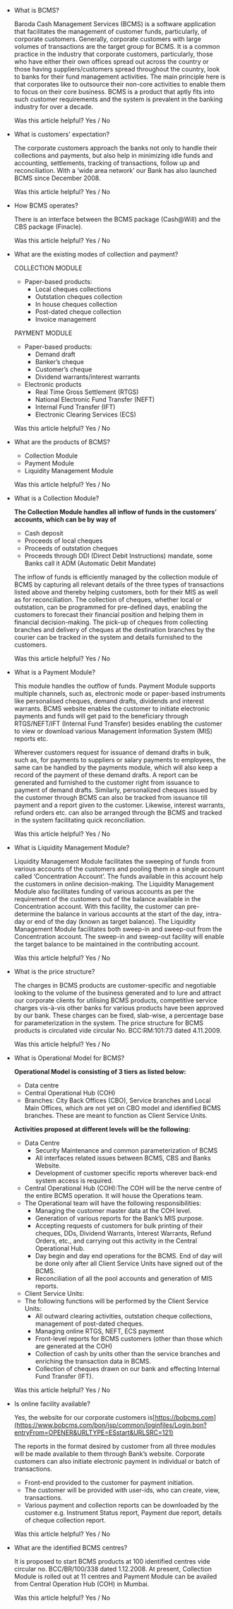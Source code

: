 *   What is BCMS?
    
    Baroda Cash Management Services (BCMS) is a software application that facilitates the management of customer funds, particularly, of corporate customers. Generally, corporate customers with large volumes of transactions are the target group for BCMS. It is a common practice in the industry that corporate customers, particularly, those who have either their own offices spread out across the country or those having suppliers/customers spread throughout the country, look to banks for their fund management activities. The main principle here is that corporates like to outsource their non-core activities to enable them to focus on their core business. BCMS is a product that aptly fits into such customer requirements and the system is prevalent in the banking industry for over a decade.
    
    Was this article helpful? Yes / No
    
*   What is customers' expectation?
    
    The corporate customers approach the banks not only to handle their collections and payments, but also help in minimizing idle funds and accounting, settlements, tracking of transactions, follow up and reconciliation. With a ‘wide area network’ our Bank has also launched BCMS since December 2008.
    
    Was this article helpful? Yes / No
    
*   How BCMS operates?
    
    There is an interface between the BCMS package (Cash@Will) and the CBS package (Finacle).
    
    Was this article helpful? Yes / No
    
*   What are the existing modes of collection and payment?
    
    COLLECTION MODULE
    
    *   Paper-based products:
        *   Local cheques collections
        *   Outstation cheques collection
        *   In house cheques collection
        *   Post-dated cheque collection
        *   Invoice management
    
    PAYMENT MODULE
    
    *   Paper-based products:
        *   Demand draft
        *   Banker’s cheque
        *   Customer’s cheque
        *   Dividend warrants/interest warrants
    *   Electronic products
        *   Real Time Gross Settlement (RTGS)
        *   National Electronic Fund Transfer (NEFT)
        *   Internal Fund Transfer (IFT)
        *   Electronic Clearing Services (ECS)
    
    Was this article helpful? Yes / No
    
*   What are the products of BCMS?
    
    *   Collection Module
    *   Payment Module
    *   Liquidity Management Module
    
    Was this article helpful? Yes / No
    
*   What is a Collection Module?
    
    **The Collection Module handles all inflow of funds in the customers’ accounts, which can be by way of**
    
    *   Cash deposit
    *   Proceeds of local cheques
    *   Proceeds of outstation cheques
    *   Proceeds through DDI (Direct Debit Instructions) mandate, some Banks call it ADM (Automatic Debit Mandate)
    
    The inflow of funds is efficiently managed by the collection module of BCMS by capturing all relevant details of the three types of transactions listed above and thereby helping customers, both for their MIS as well as for reconciliation. The collection of cheques, whether local or outstation, can be programmed for pre-defined days, enabling the customers to forecast their financial position and helping them in financial decision-making. The pick-up of cheques from collecting branches and delivery of cheques at the destination branches by the courier can be tracked in the system and details furnished to the customers.
    
    Was this article helpful? Yes / No
    
*   What is a Payment Module?
    
    This module handles the outflow of funds. Payment Module supports multiple channels, such as, electronic mode or paper-based instruments like personalised cheques, demand drafts, dividends and interest warrants. BCMS website enables the customer to initiate electronic payments and funds will get paid to the beneficiary through RTGS/NEFT/IFT (Internal Fund Transfer) besides enabling the customer to view or download various Management Information System (MIS) reports etc.
    
    Wherever customers request for issuance of demand drafts in bulk, such as, for payments to suppliers or salary payments to employees, the same can be handled by the payments module, which will also keep a record of the payment of these demand drafts. A report can be generated and furnished to the customer right from issuance to payment of demand drafts. Similarly, personalized cheques issued by the customer through BCMS can also be tracked from issuance till payment and a report given to the customer. Likewise, interest warrants, refund orders etc. can also be arranged through the BCMS and tracked in the system facilitating quick reconciliation.
    
    Was this article helpful? Yes / No
    
*   What is Liquidity Management Module?
    
    Liquidity Management Module facilitates the sweeping of funds from various accounts of the customers and pooling them in a single account called ‘Concentration Account’. The funds available in this account help the customers in online decision-making. The Liquidity Management Module also facilitates funding of various accounts as per the requirement of the customers out of the balance available in the Concentration account. With this facility, the customer can pre-determine the balance in various accounts at the start of the day, intra-day or end of the day (known as target balance). The Liquidity Management Module facilitates both sweep-in and sweep-out from the Concentration account. The sweep-in and sweep-out facility will enable the target balance to be maintained in the contributing account.
    
    Was this article helpful? Yes / No
    
*   What is the price structure?
    
    The charges in BCMS products are customer-specific and negotiable looking to the volume of the business generated and to lure and attract our corporate clients for utilising BCMS products, competitive service charges vis-à-vis other banks for various products have been approved by our bank. These charges can be fixed, slab-wise, a percentage base for parameterization in the system. The price structure for BCMS products is circulated vide circular No. BCC:RM:101:73 dated 4.11.2009.
    
    Was this article helpful? Yes / No
    
*   What is Operational Model for BCMS?
    
    **Operational Model is consisting of 3 tiers as listed below:**
    
    *   Data centre
    *   Central Operational Hub (COH)
    *   Branches: City Back Offices (CBO), Service branches and Local Main Offices, which are not yet on CBO model and identified BCMS branches. These are meant to function as Client Service Units.
    
    **Activities proposed at different levels will be the following:**
    
    *   Data Centre
        *   Security Maintenance and common parameterization of BCMS
        *   All interfaces related issues between BCMS, CBS and Banks Website.
        *   Development of customer specific reports wherever back-end system access is required.
    *   Central Operational Hub (COH):The COH will be the nerve centre of the entire BCMS operation. It will house the Operations team.
    *   The Operational team will have the following responsibilities:
        *   Managing the customer master data at the COH level.
        *   Generation of various reports for the Bank’s MIS purpose.
        *   Accepting requests of customers for bulk printing of their cheques, DDs, Dividend Warrants, Interest Warrants, Refund Orders, etc., and carrying out this activity in the Central Operational Hub.
        *   Day begin and day end operations for the BCMS. End of day will be done only after all Client Service Units have signed out of the BCMS.
        *   Reconciliation of all the pool accounts and generation of MIS reports.
    *   Client Service Units:
    *   The following functions will be performed by the Client Service Units:
        *   All outward clearing activities, outstation cheque collections, management of post-dated cheques.
        *   Managing online RTGS, NEFT, ECS payment
        *   Front-level reports for BCMS customers (other than those which are generated at the COH)
        *   Collection of cash by units other than the service branches and enriching the transaction data in BCMS.
        *   Collection of cheques drawn on our bank and effecting Internal Fund Transfer (IFT).
    
    Was this article helpful? Yes / No
    
*   Is online facility available?
    
    Yes, the website for our corporate customers is[https://bobcms.com](https://www.bobcms.com/bon/jsp/common/loginfiles/Login.bon?entryFrom=OPENER&URLTYPE=ESstart&URLSRC=121)
    
    The reports in the format desired by customer from all three modules will be made available to them through Bank’s website. Corporate customers can also initiate electronic payment in individual or batch of transactions.
    
    *   Front-end provided to the customer for payment initiation.
    *   The customer will be provided with user-ids, who can create, view, transactions.
    *   Various payment and collection reports can be downloaded by the customer e.g. Instrument Status report, Payment due report, details of cheque collection report.
    
    Was this article helpful? Yes / No
    
*   What are the identified BCMS centres?
    
    It is proposed to start BCMS products at 100 identified centres vide circular no. BCC/BR/100/338 dated 1.12.2008. At present, Collection Module is rolled out at 11 centres and Payment Module can be availed from Central Operation Hub (COH) in Mumbai.
    
    Was this article helpful? Yes / No